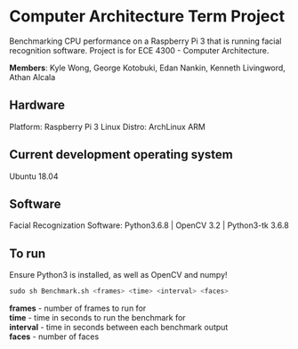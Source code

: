 # Computer Architecture Term Project
Benchmarking CPU performance on a Raspberry Pi 3 that is running facial recognition software.
Project is for ECE 4300 - Computer Architecture.

**Members**:
Kyle Wong, George Kotobuki, Edan Nankin, Kenneth Livingword, Athan Alcala

## Hardware
Platform: Raspberry Pi 3
Linux Distro: ArchLinux ARM 

## Current development operating system
Ubuntu 18.04

## Software
Facial Recognization Software:	Python3.6.8 | OpenCV 3.2 | Python3-tk 3.6.8

## To run
Ensure Python3 is installed, as well as OpenCV and numpy!

```python
sudo sh Benchmark.sh <frames> <time> <interval> <faces>
```
  **frames** - number of frames to run for  
  **time** - time in seconds to run the benchmark for  
  **interval** - time in seconds between each benchmark output  
  **faces** - number of faces  
